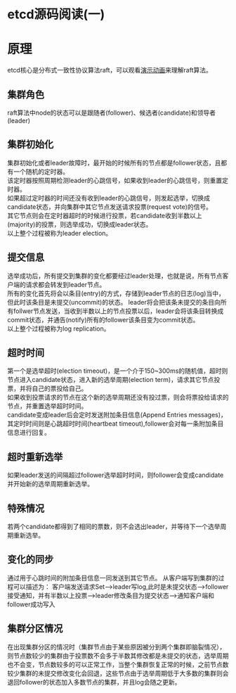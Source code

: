 # etcd源码阅读(一)


# 原理  
etcd核心是分布式一致性协议算法raft，可以观看[演示动画](http://thesecretlivesofdata.com/raft/)来理解raft算法。
## 集群角色   
raft算法中node的状态可以是跟随者(follower)、候选者(candidate)和领导者(leader)  

## 集群初始化
集群初始化或者leader故障时，最开始的时候所有的节点都是follower状态，且都有一个随机的定时器。  
该定时器按照周期检测leader的心跳信号，如果收到leader的心跳信号，则重置定时器。  
如果超过定时器的时间还没有收到leader的心跳信号，则发起选举，切换成candidate状态，并向集群中其它节点发送请求投票(request vote)的信号。  
其它节点则会在定时器超时的时候进行投票，若candidate收到半数以上(majority)的投票，则选举成功，切换成leader状态。  
以上整个过程被称为leader election。  
## 提交信息
选举成功后，所有提交到集群的变化都要经过leader处理，也就是说，所有节点客户端的请求都会转发到leader节点。  
所有的变化首先将会以条目(entry)的方式，存储到leader节点的日志(log)当中，但此时该条目是未提交(uncommit)的状态。 
leader将会把该条未提交的条目向所有follwer节点发送，当收到半数以上的节点投票以后，leader会将该条目转换成commit状态，并通告(notify)所有的follower该条目变为commit状态。  
以上整个过程被称为log replication。
## 超时时间
第一个是选举超时(election timeout)，是一个介于150~300ms的随机值，超时则节点进入candidate状态，进入新的选举周期(election term)，请求其它节点投票，并将自己的票投给自己。  
如果收到投票请求的节点在这个新的选举周期还没有投过票，则会将票投给请求的节点，并重置选举超时时间。  
candidate变成leader后会定时发送附加条目信息(Append Entries messages)，其定时时间则是心跳超时时间(heartbeat timeout),follower会对每一条附加条目信息进行回复。
## 超时重新选举
如果leader发送的间隔超过follower选举超时时间，则follower会变成candidate并开始新的选举周期重新选举。
## 特殊情况
若两个candidate都得到了相同的票数，则不会选出leader，并等待下一个选举周期重新选举。
## 变化的同步
通过用于心跳时间的附加条目信息一同发送到其它节点。
从客户端写到集群的过程可以描述为：
客户端发送请求Set-->leader写log,此时是未提交状态-->follower接受通知，并有半数以上投票-->leader修改条目为提交状态-->通知客户端和follower成功写入
## 集群分区情况
在出现集群分区的情况时（集群节点由于某些原因被分到两个集群即脑裂情况），则节点数较少的集群由于投票数不会多于半数其修改都是未提交的状态，选举周期也不会变，节点数较多的可以正常工作，当整个集群恢复正常的时候，之前节点数较少集群的未提交修改变化会回退，这些节点由于选举周期低于大多数的集群则会退回follower的状态加入多数节点的集群，并且log会随之更新。
